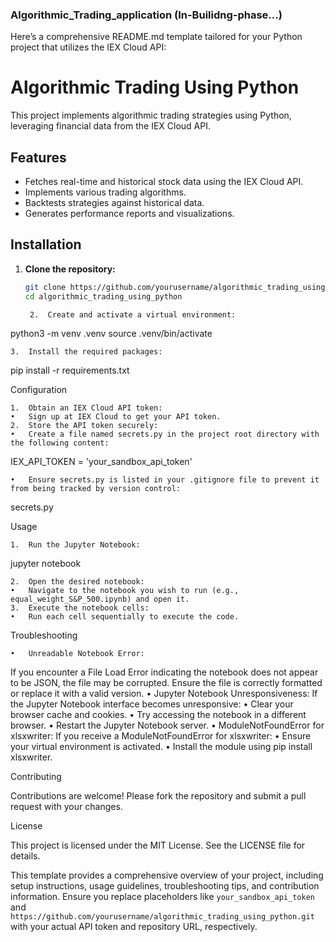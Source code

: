 ### Algorithmic_Trading_application (In-Builidng-phase...)
Here’s a comprehensive README.md template tailored for your Python project that utilizes the IEX Cloud API:

# Algorithmic Trading Using Python

This project implements algorithmic trading strategies using Python, leveraging financial data from the IEX Cloud API.

## Features

- Fetches real-time and historical stock data using the IEX Cloud API.
- Implements various trading algorithms.
- Backtests strategies against historical data.
- Generates performance reports and visualizations.

## Installation

1. **Clone the repository:**

   ```bash
   git clone https://github.com/yourusername/algorithmic_trading_using_python.git
   cd algorithmic_trading_using_python

	2.	Create and activate a virtual environment:

python3 -m venv .venv
source .venv/bin/activate


	3.	Install the required packages:

pip install -r requirements.txt



Configuration

	1.	Obtain an IEX Cloud API token:
	•	Sign up at IEX Cloud to get your API token.
	2.	Store the API token securely:
	•	Create a file named secrets.py in the project root directory with the following content:

IEX_API_TOKEN = 'your_sandbox_api_token'


	•	Ensure secrets.py is listed in your .gitignore file to prevent it from being tracked by version control:

secrets.py



Usage

	1.	Run the Jupyter Notebook:

jupyter notebook


	2.	Open the desired notebook:
	•	Navigate to the notebook you wish to run (e.g., equal_weight_S&P_500.ipynb) and open it.
	3.	Execute the notebook cells:
	•	Run each cell sequentially to execute the code.

Troubleshooting

	•	Unreadable Notebook Error:
If you encounter a File Load Error indicating the notebook does not appear to be JSON, the file may be corrupted. Ensure the file is correctly formatted or replace it with a valid version.
	•	Jupyter Notebook Unresponsiveness:
If the Jupyter Notebook interface becomes unresponsive:
	•	Clear your browser cache and cookies.
	•	Try accessing the notebook in a different browser.
	•	Restart the Jupyter Notebook server.
	•	ModuleNotFoundError for xlsxwriter:
If you receive a ModuleNotFoundError for xlsxwriter:
	•	Ensure your virtual environment is activated.
	•	Install the module using pip install xlsxwriter.

Contributing

Contributions are welcome! Please fork the repository and submit a pull request with your changes.

License

This project is licensed under the MIT License. See the LICENSE file for details.

This template provides a comprehensive overview of your project, including setup instructions, usage guidelines, troubleshooting tips, and contribution information. Ensure you replace placeholders like `your_sandbox_api_token` and `https://github.com/yourusername/algorithmic_trading_using_python.git` with your actual API token and repository URL, respectively. 
